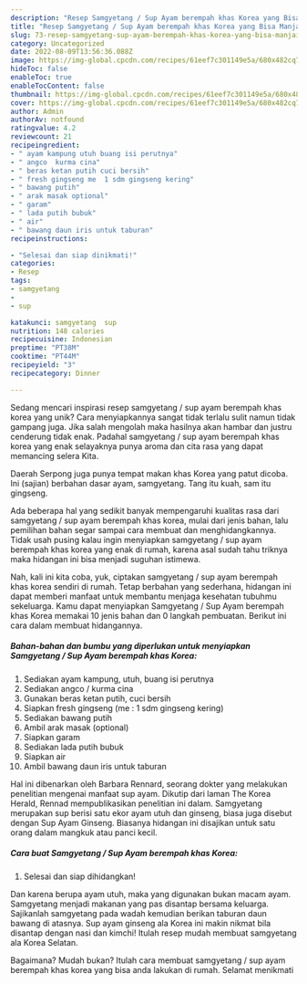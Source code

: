 ```yaml
---
description: "Resep Samgyetang / Sup Ayam berempah khas Korea yang Bisa Manjain Lidah"
title: "Resep Samgyetang / Sup Ayam berempah khas Korea yang Bisa Manjain Lidah"
slug: 73-resep-samgyetang-sup-ayam-berempah-khas-korea-yang-bisa-manjain-lidah
category: Uncategorized
date: 2022-08-09T13:56:36.088Z
image: https://img-global.cpcdn.com/recipes/61eef7c301149e5a/680x482cq70/samgyetang-sup-ayam-berempah-khas-korea-foto-resep-utama.jpg
hideToc: false
enableToc: true
enableTocContent: false
thumbnail: https://img-global.cpcdn.com/recipes/61eef7c301149e5a/680x482cq70/samgyetang-sup-ayam-berempah-khas-korea-foto-resep-utama.jpg
cover: https://img-global.cpcdn.com/recipes/61eef7c301149e5a/680x482cq70/samgyetang-sup-ayam-berempah-khas-korea-foto-resep-utama.jpg
author: Admin
authorAv: notfound
ratingvalue: 4.2
reviewcount: 21
recipeingredient:
- " ayam kampung utuh buang isi perutnya"
- " angco  kurma cina"
- " beras ketan putih cuci bersih"
- " fresh gingseng me  1 sdm gingseng kering"
- " bawang putih"
- " arak masak optional"
- " garam"
- " lada putih bubuk"
- " air"
- " bawang daun iris untuk taburan"
recipeinstructions:

- "Selesai dan siap dinikmati!"
categories:
- Resep
tags:
- samgyetang
- 
- sup

katakunci: samgyetang  sup 
nutrition: 148 calories
recipecuisine: Indonesian
preptime: "PT38M"
cooktime: "PT44M"
recipeyield: "3"
recipecategory: Dinner

---
```





Sedang mencari inspirasi resep samgyetang / sup ayam berempah khas korea yang unik? Cara menyiapkannya sangat tidak terlalu sulit namun tidak gampang juga. Jika salah mengolah maka hasilnya akan hambar dan justru cenderung tidak enak. Padahal samgyetang / sup ayam berempah khas korea yang enak selayaknya punya aroma dan cita rasa yang dapat memancing selera Kita.





Daerah Serpong juga punya tempat makan khas Korea yang patut dicoba. Ini (sajian) berbahan dasar ayam, samgyetang. Tang itu kuah, sam itu gingseng.

Ada beberapa hal yang sedikit banyak mempengaruhi kualitas rasa dari samgyetang / sup ayam berempah khas korea, mulai dari jenis bahan, lalu pemilihan bahan segar sampai cara membuat dan menghidangkannya. Tidak usah pusing kalau ingin menyiapkan samgyetang / sup ayam berempah khas korea yang enak di rumah, karena asal sudah tahu triknya maka hidangan ini bisa menjadi suguhan istimewa.






Nah, kali ini kita coba, yuk, ciptakan samgyetang / sup ayam berempah khas korea sendiri di rumah. Tetap berbahan yang sederhana, hidangan ini dapat memberi manfaat untuk membantu menjaga kesehatan tubuhmu sekeluarga. Kamu dapat menyiapkan Samgyetang / Sup Ayam berempah khas Korea memakai 10 jenis bahan dan 0 langkah pembuatan. Berikut ini cara dalam membuat hidangannya.

<!--inarticleads1-->

##### Bahan-bahan dan bumbu yang diperlukan untuk menyiapkan Samgyetang / Sup Ayam berempah khas Korea:

1. Sediakan  ayam kampung, utuh, buang isi perutnya
1. Sediakan  angco / kurma cina
1. Gunakan  beras ketan putih, cuci bersih
1. Siapkan  fresh gingseng (me : 1 sdm gingseng kering)
1. Sediakan  bawang putih
1. Ambil  arak masak (optional)
1. Siapkan  garam
1. Sediakan  lada putih bubuk
1. Siapkan  air
1. Ambil  bawang daun iris untuk taburan


Hal ini dibenarkan oleh Barbara Rennard, seorang dokter yang melakukan penelitian mengenai manfaat sup ayam. Dikutip dari laman The Korea Herald, Rennad mempublikasikan penelitian ini dalam. Samgyetang merupakan sup berisi satu ekor ayam utuh dan ginseng, biasa juga disebut dengan Sup Ayam Ginseng. Biasanya hidangan ini disajikan untuk satu orang dalam mangkuk atau panci kecil. 

<!--inarticleads2-->

##### Cara buat Samgyetang / Sup Ayam berempah khas Korea:


1. Selesai dan siap dihidangkan!

Dan karena berupa ayam utuh, maka yang digunakan bukan macam ayam. Samgyetang menjadi makanan yang pas disantap bersama keluarga. Sajikanlah samgyetang pada wadah kemudian berikan taburan daun bawang di atasnya. Sup ayam ginseng ala Korea ini makin nikmat bila disantap dengan nasi dan kimchi! Itulah resep mudah membuat samgyetang ala Korea Selatan. 

Bagaimana? Mudah bukan? Itulah cara membuat samgyetang / sup ayam berempah khas korea yang bisa anda lakukan di rumah. Selamat menikmati

